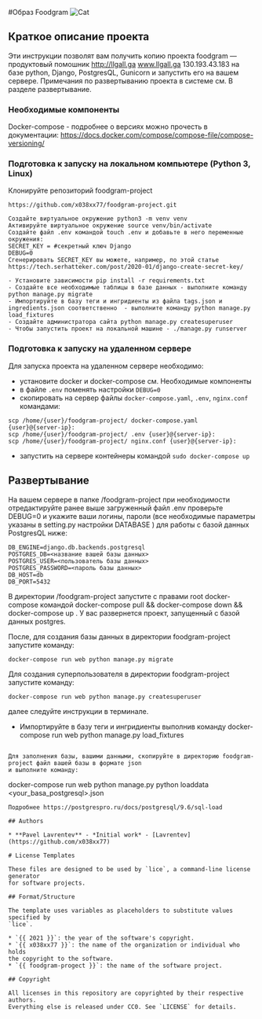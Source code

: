 #Образ Foodgram
![Cat](https://github.com/x038xx77/foodgram-project/workflows/Foodgram/badge.svg)
## Краткое описание проекта

Эти инструкции позволят вам получить копию проекта foodgram — продуктовый помошник
http://llgall.ga
www.llgall.ga
130.193.43.183
на базе python, Django, PostgresQL, Gunicorn и запустить его на
вашем сервере. Примечания по развертыванию проекта в системе
см. В разделе развертывание.

### Необходимые компоненты
Docker-compose - подробнее о версиях можно прочесть в документации:
https://docs.docker.com/compose/compose-file/compose-versioning/


### Подготовка к запуску на локальном компьютере (Python 3, Linux)
Клонируйте репозиторий foodgram-project
```
https://github.com/x038xx77/foodgram-project.git
```
```
Создайте виртуальное окружение python3 -m venv venv
Активируйте виртуальное окружение source venv/bin/activate
Создайте файл .env командой touch .env и добавьте в него переменные окружения:
SECRET_KEY = #секретный ключ Django
DEBUG=0
Сгенерировать SECRET_KEY вы можете, например, по этой статье https://tech.serhatteker.com/post/2020-01/django-create-secret-key/

- Установите зависимости pip install -r requirements.txt
- Создайте все необходимые таблицы в базе данных - выполните команду python manage.py migrate
- Импортируйте в базу теги и ингридиенты из файла tags.json и ingredients.json соответственно  - выполните команду python manage.py load_fixtures
- Создайте администратора сайта python manage.py createsuperuser
- Чтобы запустить проект на локальной машине - ./manage.py runserver
```

### Подготовка к запуску на удаленном сервере
Для запуска проекта на удаленном сервере необходимо:
- установите docker и docker-compose см. Необходимые компоненты
- в файле `.env` поменять настройки `DEBUG=0`
- скопировать на сервер файлы `docker-compose.yaml`, `.env`, `nginx.conf` командами:
```
scp /home/{user}/foodgram-project/ docker-compose.yaml  {user}@{server-ip}:
scp /home/{user}/foodgram-project/ .env {user}@{server-ip}:
scp /home/{user}/foodgram-project/ nginx.conf {user}@{server-ip}:
```
- запустить на сервере контейнеры командой `sudo docker-compose up`

## Развертывание
На вашем сервере в папке /foodgram-project при необходимости отредактируйте ранее выше загруженный файл .env проверьте DEBUG=0 и укажите ваши логины, пароли (все необходимые 
параметры указаны в setting.py настройки DATABASE ) для работы с базой данных PostgresQL ниже:

```  
DB_ENGINE=django.db.backends.postgresql
POSTGRES_DB=<название вашей базы данных>
POSTGRES_USER=<пользователь базы данных>
POSTGRES_PASSWORD=<пароль базы данных>
DB_HOST=db
DB_PORT=5432
```
В директории /foodgram-project запустите c правами root docker-compose командой 
docker-compose pull && docker-compose down && docker-compose up
. У вас развернется проект, запущенный с базой данных postgres.

После, для создания базы данных в директории foodgram-project запустите команду:

```  
docker-compose run web python manage.py migrate
```

Для создания суперпользователя в директории foodgram-project запустите команду:

```  
docker-compose run web python manage.py createsuperuser
```
далее следуйте инструкции в терминале.

- Импортируйте в базу теги и ингридиенты выполнив команду docker-compose run web python manage.py load_fixtures

```

Для заполнения базы, вашими данными, скопируйте в директорию foodgram-project файл вашей базы в формате json 
и выполните команду:
```     
docker-compose run web python manage.py python loaddata <your_basa_postgresql>.json
``` 
Подробнее https://postgrespro.ru/docs/postgresql/9.6/sql-load

## Authors

* **Pavel Lavrentev** - *Initial work* - [Lavrentev](https://github.com/x038xx77)

# License Templates

These files are designed to be used by `lice`, a command-line license generator
for software projects. 

## Format/Structure

The template uses variables as placeholders to substitute values specified by
`lice`.

* `{{ 2021 }}`: the year of the software's copyright.
* `{{ x038xx77 }}`: the name of the organization or individual who holds
the copyright to the software.
* `{{ foodgram-progect }}`: the name of the software project.

## Copyright

All licenses in this repository are copyrighted by their respective authors.
Everything else is released under CC0. See `LICENSE` for details.